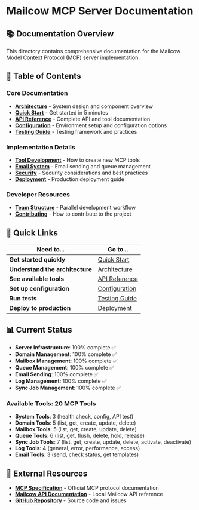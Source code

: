 # Mailcow MCP Server Documentation

## 📚 Documentation Overview

This directory contains comprehensive documentation for the Mailcow Model Context Protocol (MCP) server implementation.

## 📖 Table of Contents

### Core Documentation
- **[Architecture](ARCHITECTURE.md)** - System design and component overview
- **[Quick Start](QUICK_START.md)** - Get started in 5 minutes  
- **[API Reference](API_REFERENCE.md)** - Complete API and tool documentation
- **[Configuration](CONFIGURATION.md)** - Environment setup and configuration options
- **[Testing Guide](TESTING.md)** - Testing framework and practices

### Implementation Details
- **[Tool Development](TOOL_DEVELOPMENT.md)** - How to create new MCP tools
- **[Email System](EMAIL_SYSTEM.md)** - Email sending and queue management
- **[Security](SECURITY.md)** - Security considerations and best practices
- **[Deployment](DEPLOYMENT.md)** - Production deployment guide

### Developer Resources
- **[Team Structure](TEAM_STRUCTURE.md)** - Parallel development workflow
- **[Contributing](CONTRIBUTING.md)** - How to contribute to the project

## 🚀 Quick Links

| Need to... | Go to... |
|-----------|----------|
| **Get started quickly** | [Quick Start](QUICK_START.md) |
| **Understand the architecture** | [Architecture](ARCHITECTURE.md) |
| **See available tools** | [API Reference](API_REFERENCE.md) |
| **Set up configuration** | [Configuration](CONFIGURATION.md) |
| **Run tests** | [Testing Guide](TESTING.md) |
| **Deploy to production** | [Deployment](DEPLOYMENT.md) |

## 📊 Current Status

- **Server Infrastructure**: 100% complete ✅
- **Domain Management**: 100% complete ✅  
- **Mailbox Management**: 100% complete ✅
- **Queue Management**: 100% complete ✅
- **Email Sending**: 100% complete ✅
- **Log Management**: 100% complete ✅
- **Sync Job Management**: 100% complete ✅

### Available Tools: 20 MCP Tools
- **System Tools**: 3 (health check, config, API test)
- **Domain Tools**: 5 (list, get, create, update, delete)  
- **Mailbox Tools**: 5 (list, get, create, update, delete)
- **Queue Tools**: 6 (list, get, flush, delete, hold, release)
- **Sync Job Tools**: 7 (list, get, create, update, delete, activate, deactivate)
- **Log Tools**: 4 (general, error, performance, access)
- **Email Tools**: 3 (send, check status, get templates)

## 🔗 External Resources

- **[MCP Specification](https://spec.modelcontextprotocol.io/)** - Official MCP protocol documentation
- **[Mailcow API Documentation](../mailcow_docs/)** - Local Mailcow API reference
- **[GitHub Repository](https://github.com/your-repo/mailcow-mcp)** - Source code and issues